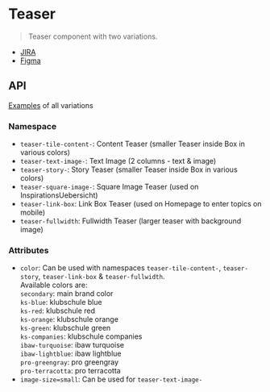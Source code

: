 # Teaser

> Teaser component with two variations.

- [JIRA](https://jira.migros.net/browse/#)
- [Figma](https://www.figma.com/#)

## API

[Examples](../../pages/Teaser.html) of all variations

### Namespace

- `teaser-tile-content-`: Content Teaser (smaller Teaser inside Box in various colors)
- `teaser-text-image-`: Text Image (2 columns - text & image)
- `teaser-story-`: Story Teaser (smaller Teaser inside Box in various colors)
- `teaser-square-image-`: Square Image Teaser (used on InspirationsUebersicht)
- `teaser-link-box`: Link Box Teaser (used on Homepage to enter topics on mobile)
- `teaser-fullwidth`: Fullwidth Teaser (larger teaser with background image)

### Attributes

- `color`: Can be used with namespaces `teaser-tile-content-`, `teaser-story`, `teaser-link-box` & `teaser-fullwidth`.  
Available colors are:  
`secondary`: main brand color  
`ks-blue`: klubschule blue  
`ks-red`: klubschule red  
`ks-orange`: klubschule orange  
`ks-green`: klubschule green  
`ks-companies`: klubschule companies  
`ibaw-turquoise`: ibaw turquoise  
`ibaw-lightblue`: ibaw lightblue  
`pro-greengray`: pro greengray  
`pro-terracotta`: pro terracotta  
- `image-size=small`: Can be used for `teaser-text-image-`